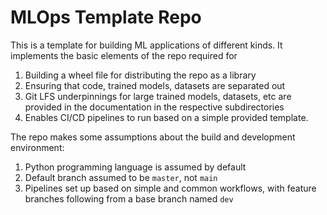 # MLOps Template Repo 
This is a template for building ML applications of different kinds. It implements the basic elements of the repo required for 
1. Building a wheel file for distributing the repo as a library
2. Ensuring that code, trained models, datasets are separated out
3. Git LFS underpinnings for large trained models, datasets, etc are provided in the documentation in the respective subdirectories
4. Enables CI/CD pipelines to run based on a simple provided template.

The repo makes some assumptions about the build and development environment:
1. Python programming language is assumed by default
2. Default branch assumed to be `master`, not `main`
3. Pipelines set up based on simple and common workflows, with feature branches following from a base branch named `dev`

